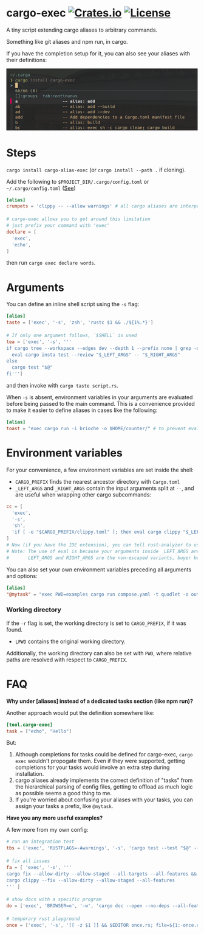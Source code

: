 # cargo-exec [![Crates.io](https://img.shields.io/crates/v/cargo-alias-exec)](https://crates.io/crates/cargo-alias-exec) [![License](https://img.shields.io/github/license/squirreljetpack/cargo-exec)](https://github.com/squirreljetpack/cargo-exec/blob/main/LICENSE)

A tiny script extending cargo aliases to arbitrary commands.

Something like git aliases and npm run, in cargo.

If you have the completion setup for it, you can also see your aliases with their definitions:

![cargo completions](screen.png)

# Steps

`cargo install cargo-alias-exec` (or `cargo install --path .` if cloning).

Add the following to `$PROJECT_DIR/.cargo/config.toml` or `~/.cargo/config.toml` ([See](https://doc.rust-lang.org/cargo/reference/config.html))

```toml
[alias]
crumpets = 'clippy -- --allow warnings' # all cargo aliases are interpreted as cargo subcommands

# cargo-exec allows you to get around this limitation
# just prefix your command with 'exec'
declare = [
  'exec',
  'echo',
]

```

then run `cargo exec declare words`.

# Arguments

You can define an inline shell script using the `-s` flag:

```toml
[alias]
taste = ['exec', '-s', 'zsh', 'rustc $1 && ./${1%.*}']

# If only one argument follows, `$SHELL` is used
tea = ['exec', '-s', '''
if cargo tree --workspace --edges dev --depth 1 --prefix none | grep -q '^insta'; then
  eval cargo insta test --review "$_LEFT_ARGS" -- "$_RIGHT_ARGS"
else
  cargo test "$@"
fi''']
```

and then invoke with `cargo taste script.rs`.

When `-s` is absent, environment variables in your arguments are evaluated before being passed to the main command. This is a convenience provided to make it easier to define aliases in cases like the following:

```toml
[alias]
toast = "exec cargo run -i brioche -o $HOME/counter/" # to prevent evaluation, escape $ like so: \$HOME
```

# Environment variables

For your convenience, a few environment variables are set inside the shell:

- `CARGO_PREFIX` finds the nearest ancestor directory with `Cargo.toml`
- `_LEFT_ARGS` and `_RIGHT_ARGS` contain the input arguments split at `--`, and are useful when wrapping other cargo subcommands:

```toml
cc = [
  'exec',
  '-s',
  'sh',
  'if [ -e "$CARGO_PREFIX/clippy.toml" ]; then eval cargo clippy "$_LEFT_ARGS" -- -A clippy::uninlined_format_args "$_RIGHT_ARGS"; else cargo check; fi',
]
# Now (if you have the IDE extension), you can tell rust-analyzer to use cc as your custom cargo-check command
# Note: The use of eval is because your arguments inside _LEFT_ARGS are escaped for whitespace-safety
#       LEFT_ARGS and RIGHT_ARGS are the non-escaped variants, buyer beware!
```

You can also set your own environment variables preceding all arguments and options:

```toml
[alias]
"@mytask" = "exec PWD=examples cargo run compose.yaml -t quadlet -o outputs"
```

### Working directory

If the `-r` flag is set, the working directory is set to `CARGO_PREFIX`, if it was found.
- `LPWD` contains the original working directory.

Additionally, the working directory can also be set with `PWD`, where relative paths are resolved with respect to `CARGO_PREFIX`.

# FAQ

**Why under [aliases] instead of a dedicated tasks section (like npm run)?**

Another approach would put the definition somewhere like:

```toml
[tool.cargo-exec]
task = ["echo", "Hello"]
```

But:

1. Although completions for tasks could be defined for cargo-exec, `cargo exec` wouldn't propogate them. Even if they were supported, getting completions for your tasks would involve an extra step during installation.
2. cargo aliases already implements the correct definition of "tasks" from the hierarchical parsing of config files, getting to offload as much logic as possible seems a good thing to me.
3. If you're worried about confusing your aliases with your tasks, you can assign your tasks a prefix, like `@mytask`.

**Have you any more useful examples?**

A few more from my own config:

```toml
# run an integration test
tbs = ['exec', 'RUSTFLAGS=-Awarnings', '-s', 'cargo test --test "$@" -- --no-capture --test-threads=1']

# fix all issues
fa = [ 'exec', '-s', '''
cargo fix --allow-dirty --allow-staged --all-targets --all-features &&
cargo clippy --fix --allow-dirty --allow-staged --all-features
''' ]

# show docs with a specific program
do = ['exec', 'BROWSER=o', '-w', 'cargo doc --open --no-deps --all-features']

# temporary rust playground
once = ['exec', '-s', '[[ -z $1 ]] && $EDITOR once.rs; file=${1:-once.rs} ; rustc $file && ./${file%.*}']
```